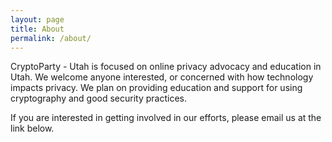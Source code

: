 ```yaml
---
layout: page
title: About
permalink: /about/
---
```


CryptoParty - Utah is focused on online privacy advocacy and education in Utah.  We welcome anyone interested,
or concerned with how technology impacts privacy.  We plan on providing education and support for using 
cryptography and good security practices.

If you are interested in getting involved in our efforts, please email us at the link below.  